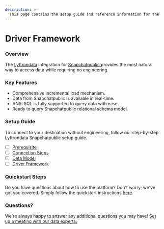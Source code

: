 ```yaml
---
description: >-
  This page contains the setup guide and reference information for the Snapchatpublic  source connector.
---
```


# Driver Framework

### Overview

The [Lyftrondata](https://www.lyftrondata.com/) integration for [Snapchatpublic ](None) provides the most natural way to access data while requiring no engineering.

### Key Features

* Comprehensive incremental load mechanism.
* Data from Snapchatpublic  is available in real-time.&#x20;
* ANSI SQL is fully supported to query data with ease.
* Ready to query Snapchatpublic  relational schema model.

### Setup Guide

To connect to your destination without engineering, follow our step-by-step Lyftrondata Snapchatpublic  setup guide.

* [ ] [Prerequisite](../prerequisite.md)
* [ ] [Connection Steps](../connection-steps.md)
* [ ] [Data Model](../data-model/erd.md)
* [ ] [Driver Framework](../driver-framework/)

### Quickstart Steps

Do you have questions about how to use the platform? Don't worry; we've got you covered. Simply follow the quickstart instructions [here](../driver-framework/README.md).

### Questions? <a href="#questions" id="questions"></a>

We're always happy to answer any additional questions you may have! [Set up a meeting with our data experts.](https://www.lyftrondata.com/book-a-meeting/)



